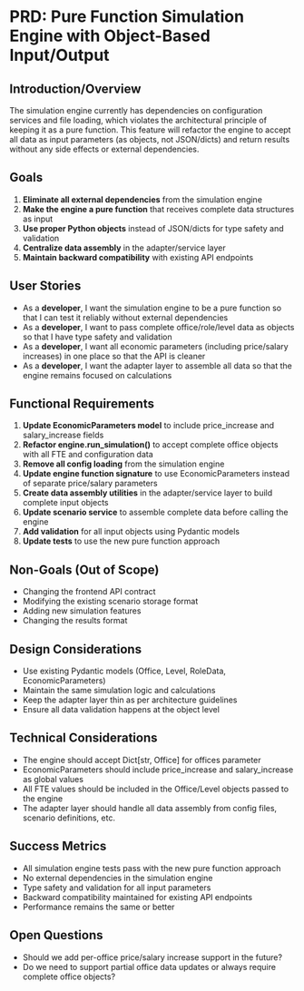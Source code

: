 # PRD: Pure Function Simulation Engine with Object-Based Input/Output

## Introduction/Overview

The simulation engine currently has dependencies on configuration services and file loading, which violates the architectural principle of keeping it as a pure function. This feature will refactor the engine to accept all data as input parameters (as objects, not JSON/dicts) and return results without any side effects or external dependencies.

## Goals

1. **Eliminate all external dependencies** from the simulation engine
2. **Make the engine a pure function** that receives complete data structures as input
3. **Use proper Python objects** instead of JSON/dicts for type safety and validation
4. **Centralize data assembly** in the adapter/service layer
5. **Maintain backward compatibility** with existing API endpoints

## User Stories

- As a **developer**, I want the simulation engine to be a pure function so that I can test it reliably without external dependencies
- As a **developer**, I want to pass complete office/role/level data as objects so that I have type safety and validation
- As a **developer**, I want all economic parameters (including price/salary increases) in one place so that the API is cleaner
- As a **developer**, I want the adapter layer to assemble all data so that the engine remains focused on calculations

## Functional Requirements

1. **Update EconomicParameters model** to include price_increase and salary_increase fields
2. **Refactor engine.run_simulation()** to accept complete office objects with all FTE and configuration data
3. **Remove all config loading** from the simulation engine
4. **Update engine function signature** to use EconomicParameters instead of separate price/salary parameters
5. **Create data assembly utilities** in the adapter/service layer to build complete input objects
6. **Update scenario service** to assemble complete data before calling the engine
7. **Add validation** for all input objects using Pydantic models
8. **Update tests** to use the new pure function approach

## Non-Goals (Out of Scope)

- Changing the frontend API contract
- Modifying the existing scenario storage format
- Adding new simulation features
- Changing the results format

## Design Considerations

- Use existing Pydantic models (Office, Level, RoleData, EconomicParameters)
- Maintain the same simulation logic and calculations
- Keep the adapter layer thin as per architecture guidelines
- Ensure all data validation happens at the object level

## Technical Considerations

- The engine should accept Dict[str, Office] for offices parameter
- EconomicParameters should include price_increase and salary_increase as global values
- All FTE values should be included in the Office/Level objects passed to the engine
- The adapter layer should handle all data assembly from config files, scenario definitions, etc.

## Success Metrics

- All simulation engine tests pass with the new pure function approach
- No external dependencies in the simulation engine
- Type safety and validation for all input parameters
- Backward compatibility maintained for existing API endpoints
- Performance remains the same or better

## Open Questions

- Should we add per-office price/salary increase support in the future?
- Do we need to support partial office data updates or always require complete office objects? 
